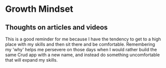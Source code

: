 # Growth Mindset

## Thoughts on articles and videos

This is a good reminder for me because I have the tendency to get to a high place with my skills and then sit there and be comfortable. Remembering my 'why' helps me persevere on those days when I would rather build the same Crud app with a new name, and instead do something uncomfortable that will expand my skills. 
